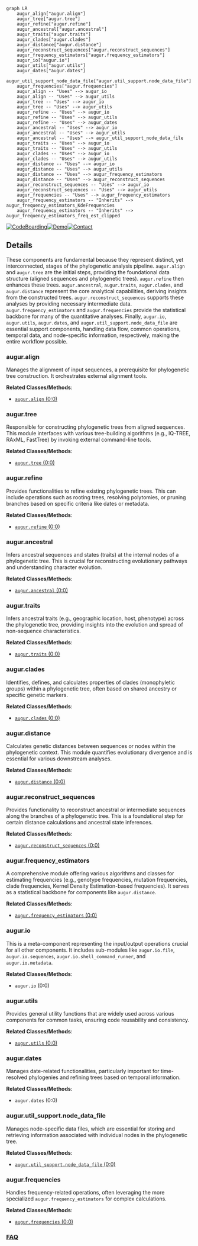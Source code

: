 ```mermaid
graph LR
    augur_align["augur.align"]
    augur_tree["augur.tree"]
    augur_refine["augur.refine"]
    augur_ancestral["augur.ancestral"]
    augur_traits["augur.traits"]
    augur_clades["augur.clades"]
    augur_distance["augur.distance"]
    augur_reconstruct_sequences["augur.reconstruct_sequences"]
    augur_frequency_estimators["augur.frequency_estimators"]
    augur_io["augur.io"]
    augur_utils["augur.utils"]
    augur_dates["augur.dates"]
    augur_util_support_node_data_file["augur.util_support.node_data_file"]
    augur_frequencies["augur.frequencies"]
    augur_align -- "Uses" --> augur_io
    augur_align -- "Uses" --> augur_utils
    augur_tree -- "Uses" --> augur_io
    augur_tree -- "Uses" --> augur_utils
    augur_refine -- "Uses" --> augur_io
    augur_refine -- "Uses" --> augur_utils
    augur_refine -- "Uses" --> augur_dates
    augur_ancestral -- "Uses" --> augur_io
    augur_ancestral -- "Uses" --> augur_utils
    augur_ancestral -- "Uses" --> augur_util_support_node_data_file
    augur_traits -- "Uses" --> augur_io
    augur_traits -- "Uses" --> augur_utils
    augur_clades -- "Uses" --> augur_io
    augur_clades -- "Uses" --> augur_utils
    augur_distance -- "Uses" --> augur_io
    augur_distance -- "Uses" --> augur_utils
    augur_distance -- "Uses" --> augur_frequency_estimators
    augur_distance -- "Uses" --> augur_reconstruct_sequences
    augur_reconstruct_sequences -- "Uses" --> augur_io
    augur_reconstruct_sequences -- "Uses" --> augur_utils
    augur_frequencies -- "Uses" --> augur_frequency_estimators
    augur_frequency_estimators -- "Inherits" --> augur_frequency_estimators_KdeFrequencies
    augur_frequency_estimators -- "Inherits" --> augur_frequency_estimators_freq_est_clipped
```

[![CodeBoarding](https://img.shields.io/badge/Generated%20by-CodeBoarding-9cf?style=flat-square)](https://github.com/CodeBoarding/GeneratedOnBoardings)[![Demo](https://img.shields.io/badge/Try%20our-Demo-blue?style=flat-square)](https://www.codeboarding.org/demo)[![Contact](https://img.shields.io/badge/Contact%20us%20-%20contact@codeboarding.org-lightgrey?style=flat-square)](mailto:contact@codeboarding.org)

## Details

These components are fundamental because they represent distinct, yet interconnected, stages of the phylogenetic analysis pipeline. `augur.align` and `augur.tree` are the initial steps, providing the foundational data structure (aligned sequences and phylogenetic trees). `augur.refine` then enhances these trees. `augur.ancestral`, `augur.traits`, `augur.clades`, and `augur.distance` represent the core analytical capabilities, deriving insights from the constructed trees. `augur.reconstruct_sequences` supports these analyses by providing necessary intermediate data. `augur.frequency_estimators` and `augur.frequencies` provide the statistical backbone for many of the quantitative analyses. Finally, `augur.io`, `augur.utils`, `augur.dates`, and `augur.util_support.node_data_file` are essential support components, handling data flow, common operations, temporal data, and node-specific information, respectively, making the entire workflow possible.

### augur.align
Manages the alignment of input sequences, a prerequisite for phylogenetic tree construction. It orchestrates external alignment tools.


**Related Classes/Methods**:

- <a href="https://github.com/nextstrain/augur/augur/align.py#L0-L0" target="_blank" rel="noopener noreferrer">`augur.align` (0:0)</a>


### augur.tree
Responsible for constructing phylogenetic trees from aligned sequences. This module interfaces with various tree-building algorithms (e.g., IQ-TREE, RAxML, FastTree) by invoking external command-line tools.


**Related Classes/Methods**:

- <a href="https://github.com/nextstrain/augur/augur/tree.py#L0-L0" target="_blank" rel="noopener noreferrer">`augur.tree` (0:0)</a>


### augur.refine
Provides functionalities to refine existing phylogenetic trees. This can include operations such as rooting trees, resolving polytomies, or pruning branches based on specific criteria like dates or metadata.


**Related Classes/Methods**:

- <a href="https://github.com/nextstrain/augur/augur/refine.py#L0-L0" target="_blank" rel="noopener noreferrer">`augur.refine` (0:0)</a>


### augur.ancestral
Infers ancestral sequences and states (traits) at the internal nodes of a phylogenetic tree. This is crucial for reconstructing evolutionary pathways and understanding character evolution.


**Related Classes/Methods**:

- <a href="https://github.com/nextstrain/augur/augur/ancestral.py#L0-L0" target="_blank" rel="noopener noreferrer">`augur.ancestral` (0:0)</a>


### augur.traits
Infers ancestral traits (e.g., geographic location, host, phenotype) across the phylogenetic tree, providing insights into the evolution and spread of non-sequence characteristics.


**Related Classes/Methods**:

- <a href="https://github.com/nextstrain/augur/augur/traits.py#L0-L0" target="_blank" rel="noopener noreferrer">`augur.traits` (0:0)</a>


### augur.clades
Identifies, defines, and calculates properties of clades (monophyletic groups) within a phylogenetic tree, often based on shared ancestry or specific genetic markers.


**Related Classes/Methods**:

- <a href="https://github.com/nextstrain/augur/augur/clades.py#L0-L0" target="_blank" rel="noopener noreferrer">`augur.clades` (0:0)</a>


### augur.distance
Calculates genetic distances between sequences or nodes within the phylogenetic context. This module quantifies evolutionary divergence and is essential for various downstream analyses.


**Related Classes/Methods**:

- <a href="https://github.com/nextstrain/augur/augur/distance.py#L0-L0" target="_blank" rel="noopener noreferrer">`augur.distance` (0:0)</a>


### augur.reconstruct_sequences
Provides functionality to reconstruct ancestral or intermediate sequences along the branches of a phylogenetic tree. This is a foundational step for certain distance calculations and ancestral state inferences.


**Related Classes/Methods**:

- <a href="https://github.com/nextstrain/augur/augur/reconstruct_sequences.py#L0-L0" target="_blank" rel="noopener noreferrer">`augur.reconstruct_sequences` (0:0)</a>


### augur.frequency_estimators
A comprehensive module offering various algorithms and classes for estimating frequencies (e.g., genotype frequencies, mutation frequencies, clade frequencies, Kernel Density Estimation-based frequencies). It serves as a statistical backbone for components like `augur.distance`.


**Related Classes/Methods**:

- <a href="https://github.com/nextstrain/augur/augur/frequency_estimators.py#L0-L0" target="_blank" rel="noopener noreferrer">`augur.frequency_estimators` (0:0)</a>


### augur.io
This is a meta-component representing the input/output operations crucial for all other components. It includes sub-modules like `augur.io.file`, `augur.io.sequences`, `augur.io.shell_command_runner`, and `augur.io.metadata`.


**Related Classes/Methods**:

- `augur.io` (0:0)


### augur.utils
Provides general utility functions that are widely used across various components for common tasks, ensuring code reusability and consistency.


**Related Classes/Methods**:

- <a href="https://github.com/nextstrain/augur/augur/utils.py#L0-L0" target="_blank" rel="noopener noreferrer">`augur.utils` (0:0)</a>


### augur.dates
Manages date-related functionalities, particularly important for time-resolved phylogenies and refining trees based on temporal information.


**Related Classes/Methods**:

- `augur.dates` (0:0)


### augur.util_support.node_data_file
Manages node-specific data files, which are essential for storing and retrieving information associated with individual nodes in the phylogenetic tree.


**Related Classes/Methods**:

- <a href="https://github.com/nextstrain/augur/augur/util_support/node_data_file.py#L0-L0" target="_blank" rel="noopener noreferrer">`augur.util_support.node_data_file` (0:0)</a>


### augur.frequencies
Handles frequency-related operations, often leveraging the more specialized `augur.frequency_estimators` for complex calculations.


**Related Classes/Methods**:

- <a href="https://github.com/nextstrain/augur/augur/frequencies.py#L0-L0" target="_blank" rel="noopener noreferrer">`augur.frequencies` (0:0)</a>




### [FAQ](https://github.com/CodeBoarding/GeneratedOnBoardings/tree/main?tab=readme-ov-file#faq)
